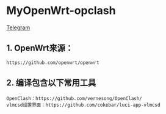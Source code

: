 # MyOpenWrt-opclash  
<a href="https://t.me/my_openwrt" target="_blank">Telegram</a>  
  
## 1. OpenWrt来源：  
    https://github.com/openwrt/openwrt  
      
## 2. 编译包含以下常用工具  
    OpenClash：https://github.com/vernesong/OpenClash/  
    vlmcsd设置界面：https://github.com/cokebar/luci-app-vlmcsd  
